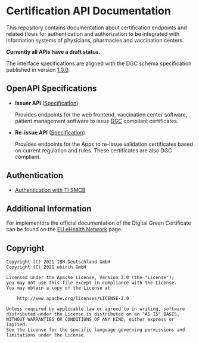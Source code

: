 # Certification API Documentation

This repository contains documentation about certification endpoints and related flows for authentication and authorization to be integrated with information systems of physicians, pharmacies and vaccination centers.

**Currently all APIs have a draft status.**

The interface specifications are aligned with the DGC schema specification published in version [1.0.0](https://github.com/ehn-digital-green-development/ehn-dgc-schema/releases/tag/1.0.0).

## OpenAPI Specifications

- **Issuer API** ([Specification](vaccination-certify-api.yaml))

  Provides endpoints for the web frontend, vaccination center software,
  patient management software to issue [DGC](https://ec.europa.eu/info/live-work-travel-eu/coronavirus-response/safe-covid-19-vaccines-europeans/covid-19-digital-green-certificates)
  compliant certificates.
  
- **Re-issue API** ([Specification](vaccination-reissue-api.yaml))

  Provides endpoints for the Apps to re-issue validation certificates based on current regulation and rules. These
  certificates are also DGC compliant.

## Authentication

- [Authentication with TI SMCB](SMCB-Authentication.md)

## Additional Information

For implementors the official documentation of the Digital Green Certificate
can be found on the [EU eHealth Network](https://ec.europa.eu/health/ehealth/key_documents_en) page.

## Copyright

```
Copyright (C) 2021 IBM Deutschland GmbH 
Copyright (C) 2021 ubirch GmbH

Licensed under the Apache License, Version 2.0 (the "License");
you may not use this file except in compliance with the License.
You may obtain a copy of the License at

    http://www.apache.org/licenses/LICENSE-2.0

Unless required by applicable law or agreed to in writing, software
distributed under the License is distributed on an "AS IS" BASIS,
WITHOUT WARRANTIES OR CONDITIONS OF ANY KIND, either express or implied.
See the License for the specific language governing permissions and
limitations under the License.
```
